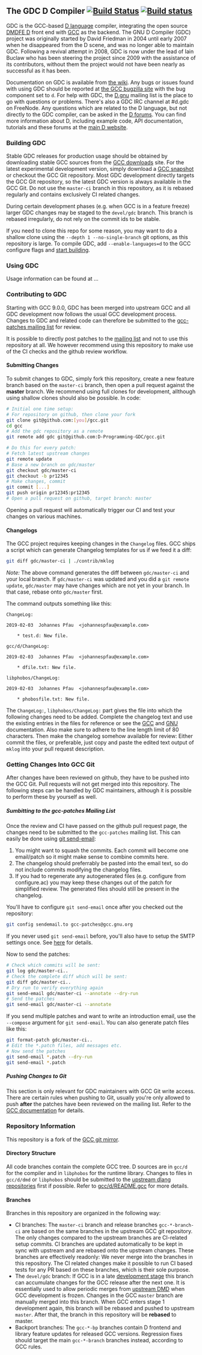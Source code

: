 ## The GDC D Compiler [![Build Status](https://semaphoreci.com/api/v1/jpf91/gcc-2/branches/master-ci/badge.svg)](https://semaphoreci.com/jpf91/gcc-2) [![Build status](https://badge.buildkite.com/58fd9d7cf59f6c774888051edb0e037fad6d97bcf04e53ac4f.svg?branch=master-ci)](https://buildkite.com/d-programming-gdc/gcc)

GDC is the GCC-based [D language][dlang] compiler, integrating the open source [DMDFE D][dmd] front end
with [GCC][gcc] as the backend. The GNU D Compiler (GDC) project was originally started by David Friedman
in 2004 until early 2007 when he disappeared from the D scene, and was no longer able to maintain GDC.
Following a revival attempt in 2008, GDC is now under the lead of Iain Buclaw who has been steering the
project since 2009 with the assistance of its contributors, without them the project would not have been
nearly as successful as it has been.

Documentation on GDC is available from [the wiki][wiki]. Any bugs or issues found with using GDC should
be reported at [the GCC bugzilla site][bugs] with the bug component set to `d`. For help with GDC, the
[D.gnu][maillist] mailing list is the place to go with questions or problems. There's also a GDC IRC
channel at #d.gdc on FreeNode. Any questions which are related to the D language, but not directly to
the GDC compiler, can be asked in the [D forums][dforum]. You can find more information about D, including
example code, API documentation, tutorials and these forums at the [main D website][dlang].

### Building GDC

Stable GDC releases for production usage should be obtained by downloading stable GCC sources
from the [GCC downloads][gcc-download] site.
For the latest experimental development version, simply download a [GCC snapshot][gcc-snapshot] or
checkout the GCC Git repository. Most GDC development directly targets the GCC Git repository,
so the latest GDC version is always available in the GCC Git.
Do not use the `master-ci` branch in this repository, as it is rebased regularly and contains exclusively
CI related changes.

During certain development phases (e.g. when GCC is in a feature freeze) larger GDC changes may be staged
to the `devel/gdc` branch. This branch is rebased irregularly, do not rely on the commit ids to be
stable.

If you need to clone this repo for some reason, you may want to do a shallow clone using the
`--depth 1 --no-single-branch` git options, as this repository is large. To compile GDC, add `--enable-languages=d` to the GCC configure flags and [start building][gdc-build].

### Using GDC

Usage information can be found at ...

### Contributing to GDC

Starting with GCC 9.0.0, GDC has been merged into upstream GCC and all GDC development now follows the usual
GCC development process. Changes to GDC and related code can therefore be submitted
to the [gcc-patches mailing list][patches-ml] for review.

It is possible to directly post patches to the [mailing list][patches-ml] and not to use this repository at all.
We however recommend using this repository to make use of the CI checks and the github review workflow.

#### Submitting Changes

To submit changes to GDC, simply fork this repository, create a new feature branch based on the `master-ci` branch,
then open a pull request against the **master** branch. We recommend using full clones for development, allthough
using shallow clones should also be possible. In code:

```bash
# Initial one time setup:
# For repository on github, then clone your fork
git clone git@github.com:[you]/gcc.git
cd gcc
# Add the gdc repository as a remote
git remote add gdc git@github.com:D-Programming-GDC/gcc.git

# Do this for every patch:
# Fetch latest upstream changes
git remote update
# Base a new branch on gdc/master
git checkout gdc/master-ci
git checkout -b pr12345
# Make changes, commit
git commit [...]
git push origin pr12345:pr12345
# Open a pull request on github, target branch: master
```
Opening a pull request will automatically trigger our CI and test your changes on various machines.

#### Changelogs
The GCC project requires keeping changes in the `Changelog` files. GCC ships a script which can generate
Changelog templates for us if we feed it a diff:
```bash
git diff gdc/master-ci | ./contrib/mklog
```
*Note:* The above command generates the diff between `gdc/master-ci` and your local branch. If `gdc/master-ci` was
updated and you did a `git remote update`, `gdc/master` may have changes which are not yet in your branch.
In that case, rebase onto `gdc/master` first.

The command outputs something like this:
```
ChangeLog:

2019-02-03  Johannes Pfau  <johannespfau@example.com>

	* test.d: New file.

gcc/d/ChangeLog:

2019-02-03  Johannes Pfau  <johannespfau@example.com>

	* dfile.txt: New file.

libphobos/ChangeLog:

2019-02-03  Johannes Pfau  <johannespfau@example.com>

	* phobosfile.txt: New file.

```

The `ChangeLog:`, `libphobos/ChangeLog:` part gives the file into which the following changes need to be added.
Complete the changelog text and use the existing entries in the files for reference or see
the [GCC][changelog-doc] and [GNU][changelog-doc2] documentation. Also make sure to adhere to the line length limit of 80 characters. Then make the changelog somehow available for review:
Either commit the files, or preferable, just copy and paste the edited text output of `mklog` into your
pull request description.


### Getting Changes Into GCC Git

After changes have been reviewed on github, they have to be pushed into the GCC Git. Pull requests will
not get merged into this repository. The following steps can be handled by GDC maintainers, although it is
possible to perform these by yourself as well.

##### Sumbitting to the gcc-patches Mailing List

Once the review and CI have passed on the github pull request page, the changes need to be submitted to the
`gcc-patches` mailing list. This can easily be done using [git send-email][git-send-email]:

1. You might want to squash the commits. Each commit will become one email/patch so it might make sense
   to combine commits here.
2. The changelog should preferrably be pasted into the email text, so do not include
   commits modifying the changelog files.
3. If you had to regenerate any autogenerated files (e.g. configure from configure.ac)
   you may keep these changes out of the patch for simplified review. The generated files
   should still be present in the changelog.

You'll have to configure `git send-email` once after you checked out the repository:
```bash
git config sendemail.to gcc-patches@gcc.gnu.org
```
If you never used `git send-email` before, you'll also have to setup the SMTP settings once.
See [here][git-send-email] for details.

Now to send the patches:
```bash
# Check which commits will be sent:
git log gdc/master-ci..
# Check the complete diff which will be sent:
git diff gdc/master-ci..
# Dry run to verify everything again
git send-email gdc/master-ci --annotate --dry-run
# Send the patches
git send-email gdc/master-ci --annotate
```

If you send multiple patches and want to write an introduction email, use the `--compose` argument for
`git send-email`. You can also generate patch files like this:
```bash
git format-patch gdc/master-ci..
# Edit the *.patch files, add messages etc.
# Now send the patches
git send-email *.patch --dry-run
git send-email *.patch
```

##### Pushing Changes to Git

This section is only relevant for GDC maintainers with GCC Git write access. There are certain rules when
pushing to Git, usually you're only allowed to push **after** the patches have been reviewed on the mailing list.
Refer to the [GCC documentation][gcc-git] for details.

### Repository Information

This repository is a fork of the [GCC git mirror][gcc-github].

#### Directory Structure

All code branches contain the complete GCC tree. D sources are in `gcc/d` for the compiler
and in `libphobos` for the runtime library. Changes to files in `gcc/d/dmd` or `libphobos`
should be submitted to the [upstream dlang repositories][dlang-github] first if possible.
Refer to [gcc/d/README.gcc][gcc-d-readme] for more details.

#### Branches

Branches in this repository are organized in the following way:

* CI branches: The `master-ci` branch and release branches `gcc-*-branch-ci` are based on the same
  branches in the upstream GCC git repository. The only changes compared to the upstream branches
  are CI-related setup commits. CI branches are updated automatically to be kept in sync with
  upstream and are rebased onto the upstream changes. These branches are effectively readonly:
  We never merge into the branches in this repository. The CI related changes make it possible
  to run CI based tests for any PR based on these branches, which is their sole purpose.
* The `devel/gdc` branch: If GCC is in a late [development stage][gcc-stage] this branch can accumulate
  changes for the GCC release after the next one. It is essentially used to allow periodic merges from
  [upstream DMD][dlang-github] when GCC development is frozen. Changes in the GCC `master` branch
  are manually merged into this branch. When GCC enters stage 1 development again, this branch will be
  rebased and pushed to upstream `master`. After that, the branch in this repository will be **rebased**
  to master.
* Backport branches: The `gcc-*-bp` branches contain D frontend and library feature updates for released GCC versions.
  Regression fixes should target the main `gcc-*-branch` branches instead, according to GCC rules.



[home]: https://gdcproject.org
[dlang]: https://dlang.org
[gcc]: https://gcc.gnu.org
[dforum]: https://forum.dlang.org
[dmd]: https://github.com/dlang/dmd
[wiki]: https://wiki.dlang.org/GDC
[bugs]: https://gcc.gnu.org/bugzilla
[maillist]: https://forum.dlang.org/group/D.gnu
[email]: mailto:ibuclaw@gdcproject.org
[gcc-devel]: https://gcc.gnu.org/git/?p=gcc.git;a=shortlog
[patches-ml]: https://gcc.gnu.org/lists.html
[gcc-github]: https://github.com/gcc-mirror/gcc
[gcc-git]: https://gcc.gnu.org/gitwrite.html
[gcc-stage]: https://www.gnu.org/software/gcc/develop.html
[dlang-github]: https://github.com/dlang
[gdc-build]: https://wiki.dlang.org/GDC/Installation/Generic
[changelog-doc]: https://www.gnu.org/software/gcc/codingconventions.html#ChangeLogs
[changelog-doc2]: https://www.gnu.org/prep/standards/standards.html#Change-Logs
[git-send-email]: https://www.freedesktop.org/wiki/Software/PulseAudio/HowToUseGitSendEmail/
[gcc-download]: https://www.gnu.org/software/gcc/releases.html
[gcc-d-readme]: https://github.com/D-Programming-GDC/gcc/blob/master-ci/gcc/d/README.gcc
[gcc-snapshot]: https://www.gnu.org/software/gcc/snapshots.html
